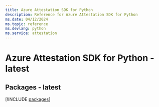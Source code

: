 ```yaml
---
title: Azure Attestation SDK for Python
description: Reference for Azure Attestation SDK for Python
ms.date: 04/12/2024
ms.topic: reference
ms.devlang: python
ms.service: attestation
---
```

# Azure Attestation SDK for Python - latest
## Packages - latest
[!INCLUDE [packages](attestation-index.md)]